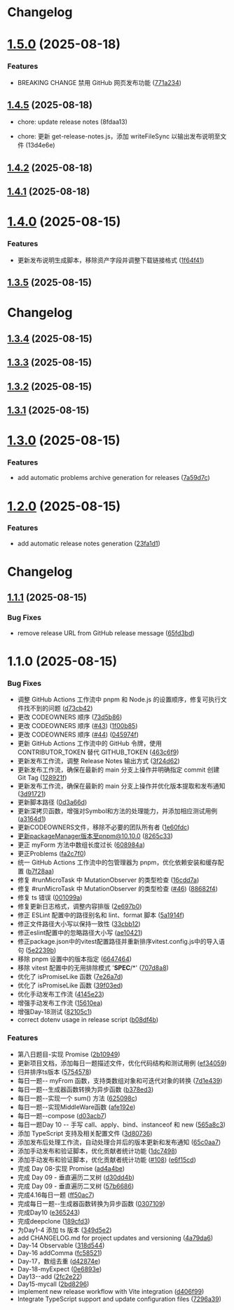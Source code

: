 # Changelog

# [1.5.0](https://github.com/506-FETL/one-question-per-day/compare/v1.4.5...v1.5.0) (2025-08-18)


### Features

* BREAKING CHANGE 禁用 GitHub 网页发布功能 ([771a234](https://github.com/506-FETL/one-question-per-day/commit/771a23413122ff572654dd3c26c915462d416f37))

## [1.4.5](https://github.com/506-FETL/one-question-per-day/compare/v1.4.4...v1.4.5) (2025-08-18)

* chore: update release notes (8fdaa13)

* chore: 更新 get-release-notes.js，添加 writeFileSync 以输出发布说明至文件 (13d4e6e)

## [1.4.2](https://github.com/506-FETL/one-question-per-day/compare/v1.4.1...v1.4.2) (2025-08-18)

## [1.4.1](https://github.com/506-FETL/one-question-per-day/compare/v1.5.2...v1.4.1) (2025-08-18)

# [1.4.0](https://github.com/506-FETL/one-question-per-day/compare/v1.3.5...v1.4.0) (2025-08-15)


### Features

* 更新发布说明生成脚本，移除资产字段并调整下载链接格式 ([1f64f41](https://github.com/506-FETL/one-question-per-day/commit/1f64f41b80a23bc1f9483524f58deeaac1c2dc33))

## [1.3.5](https://github.com/506-FETL/one-question-per-day/compare/v1.3.4...v1.3.5) (2025-08-15)

# Changelog

## [1.3.4](https://github.com/506-FETL/one-question-per-day/compare/v1.3.3...v1.3.4) (2025-08-15)

## [1.3.3](https://github.com/506-FETL/one-question-per-day/compare/v1.3.2...v1.3.3) (2025-08-15)

## [1.3.2](https://github.com/506-FETL/one-question-per-day/compare/v1.3.1...v1.3.2) (2025-08-15)

## [1.3.1](https://github.com/506-FETL/one-question-per-day/compare/v1.3.0...v1.3.1) (2025-08-15)


# [1.3.0](https://github.com/506-FETL/one-question-per-day/compare/v1.2.0...v1.3.0) (2025-08-15)


### Features

* add automatic problems archive generation for releases ([7a59d7c](https://github.com/506-FETL/one-question-per-day/commit/7a59d7c054c6ac2554bc8beb2529a04ab1b0881c))

# [1.2.0](https://github.com/506-FETL/one-question-per-day/compare/v1.1.1...v1.2.0) (2025-08-15)


### Features

* add automatic release notes generation ([23fa1d1](https://github.com/506-FETL/one-question-per-day/commit/23fa1d1507341b33b57394971bfa4092fb260b20))

# Changelog

## [1.1.1](https://github.com/506-FETL/one-question-per-day/compare/v1.1.0...v1.1.1) (2025-08-15)


### Bug Fixes

* remove release URL from GitHub release message ([65fd3bd](https://github.com/506-FETL/one-question-per-day/commit/65fd3bdb6c06de84d16d0b8321d6a36456ba5722))

# 1.1.0 (2025-08-15)


### Bug Fixes

* 调整 GitHub Actions 工作流中 pnpm 和 Node.js 的设置顺序，修复可执行文件找不到的问题 ([d73cb42](https://github.com/506-FETL/one-question-per-day/commit/d73cb427a2ca44d3b356e999924cea4c67a0c5a0))
* 更改 CODEOWNERS 顺序 ([73d5b86](https://github.com/506-FETL/one-question-per-day/commit/73d5b86ce610516187f730aec7773638e65e7d68))
* 更改 CODEOWNERS 顺序 ([#43](https://github.com/506-FETL/one-question-per-day/issues/43)) ([1f00b85](https://github.com/506-FETL/one-question-per-day/commit/1f00b85caf2b54c833a72c1df74d84a6d5b794ab))
* 更改 CODEOWNERS 顺序 ([#44](https://github.com/506-FETL/one-question-per-day/issues/44)) ([045974f](https://github.com/506-FETL/one-question-per-day/commit/045974f6f50e9bbf5339482314104d76d7afcb2b))
* 更新 GitHub Actions 工作流中的 GitHub 令牌，使用 CONTRIBUTOR_TOKEN 替代 GITHUB_TOKEN ([463c6f9](https://github.com/506-FETL/one-question-per-day/commit/463c6f9366f58bbfb0e71ff0b29d324e3e0cf656))
* 更新发布工作流，调整 Release Notes 输出方式 ([3f24d62](https://github.com/506-FETL/one-question-per-day/commit/3f24d622a9e49ec284484df633d6d2c148c50690))
* 更新发布工作流，确保在最新的 main 分支上操作并明确指定 commit 创建 Git Tag ([128921f](https://github.com/506-FETL/one-question-per-day/commit/128921f23dc4e9e35aa5c651304d532246108fb4))
* 更新发布工作流，确保在最新的 main 分支上操作并优化版本提取和发布通知 ([3d91721](https://github.com/506-FETL/one-question-per-day/commit/3d917214676ffb30f4f232315af4473e4978ba0b))
* 更新脚本路径 ([0d3a66d](https://github.com/506-FETL/one-question-per-day/commit/0d3a66d8a76ea1faafe3064f4c15fb56f59241de))
* 更新深拷贝函数，增强对Symbol和方法的处理能力，并添加相应测试用例 ([a3164d1](https://github.com/506-FETL/one-question-per-day/commit/a3164d16f287f4613afcedcd5d048e8d68e61e4c))
* 更新CODEOWNERS文件，移除不必要的团队所有者 ([1e60fdc](https://github.com/506-FETL/one-question-per-day/commit/1e60fdc0c44d53b81a035419848919ae4f0cef6f))
* 更新packageManager版本至pnpm@10.10.0 ([8265c33](https://github.com/506-FETL/one-question-per-day/commit/8265c33c8f883f378ae07c0135ab61c27eb473f1))
* 更正 myForm 方法中数组长度过长 ([608984a](https://github.com/506-FETL/one-question-per-day/commit/608984ad7a8d6dec48599b23c6dd01d21ad3b594))
* 更正Problems ([fa2c7f0](https://github.com/506-FETL/one-question-per-day/commit/fa2c7f04eb2d4247f57a6a338f4384abb2f4a2d5))
* 统一 GitHub Actions 工作流中的包管理器为 pnpm，优化依赖安装和缓存配置 ([b7f28aa](https://github.com/506-FETL/one-question-per-day/commit/b7f28aafb4f66906e3269708c00277347d824188))
* 修复 #runMicroTask 中 MutationObserver 的类型检查 ([16cdd7a](https://github.com/506-FETL/one-question-per-day/commit/16cdd7a6d379da94e292a9e0ffe24f0a84399e20))
* 修复 #runMicroTask 中 MutationObserver 的类型检查 ([#46](https://github.com/506-FETL/one-question-per-day/issues/46)) ([88682f4](https://github.com/506-FETL/one-question-per-day/commit/88682f4ef6897f2be90f98131e36b5d9bafe5ba2))
* 修复 ts 错误 ([001099a](https://github.com/506-FETL/one-question-per-day/commit/001099a887c60d2d47f160ef4971917e0f304c08))
* 修复更新日志格式，调整内容排版 ([2e697b0](https://github.com/506-FETL/one-question-per-day/commit/2e697b038e82629c8f62a5a1dc07516805ee7075))
* 修正 ESLint 配置中的路径别名和 lint、format 脚本 ([5a1914f](https://github.com/506-FETL/one-question-per-day/commit/5a1914f857d83ffafdd8573d4ceaac2b0cef78f4))
* 修正文件路径大小写以保持一致性 ([33cbb12](https://github.com/506-FETL/one-question-per-day/commit/33cbb1216c6a6967841af77fc9cd61dad743d325))
* 修正eslint配置中的忽略路径大小写 ([ae10421](https://github.com/506-FETL/one-question-per-day/commit/ae104212a5ab56d5553f86951ae3839a95c3def3))
* 修正package.json中的vitest配置路径并重新排序vitest.config.js中的导入语句 ([5e2239b](https://github.com/506-FETL/one-question-per-day/commit/5e2239b135a5178102f7262a97e29b8a87e615d3))
* 移除 pnpm 设置中的版本指定 ([6647464](https://github.com/506-FETL/one-question-per-day/commit/6647464c578e11966e89de7faac1c64a462246c7))
* 移除 vitest 配置中的无用排除模式 '__SPEC__/*' ([707d8a8](https://github.com/506-FETL/one-question-per-day/commit/707d8a8d5b8f6b6fedb45f932aaff4532ddb4aba))
* 优化了 isPromiseLike 函数 ([7e26a7d](https://github.com/506-FETL/one-question-per-day/commit/7e26a7d683edf82c85d41e0d4661cdee87f39066))
* 优化了 isPromiseLike 函数 ([39f03ed](https://github.com/506-FETL/one-question-per-day/commit/39f03ed9f0641fd78e09844b86bd64e5646d3927))
* 优化手动发布工作流 ([4145e23](https://github.com/506-FETL/one-question-per-day/commit/4145e232a7d8913b3e7c0be43aa5cdb3b40a4bea))
* 增强手动发布工作流 ([15610ea](https://github.com/506-FETL/one-question-per-day/commit/15610ea80bac821e7f37d83bbcc5293ad2372eee))
* 增强Day-18测试 ([82105c1](https://github.com/506-FETL/one-question-per-day/commit/82105c141341b85593fef9ea1ae72bb6b29f957b))
* correct dotenv usage in release script ([b08df4b](https://github.com/506-FETL/one-question-per-day/commit/b08df4ba0d3052776b9648e9e20b776ec5b99af4))


### Features

* 第八日题目-实现 Promise ([2b10949](https://github.com/506-FETL/one-question-per-day/commit/2b10949a2d88dfb5c7eddfffc95f1ef6dcdef601))
* 更新项目文档，添加每日一题描述文件，优化代码结构和测试用例 ([ef34059](https://github.com/506-FETL/one-question-per-day/commit/ef340594b75769884ca24be12f21b1cf018552b2))
* 归并排序ts版本 ([5754578](https://github.com/506-FETL/one-question-per-day/commit/57545789da53343e50be63e99ed9dae944517edc))
* 每日一题-- myFrom 函数，支持类数组对象和可迭代对象的转换 ([7d1e439](https://github.com/506-FETL/one-question-per-day/commit/7d1e439be1a2951b515d5199c92bb7e383b35f24))
* 每日一题--生成器函数转换为异步函数 ([b378ed3](https://github.com/506-FETL/one-question-per-day/commit/b378ed3a8c038a0d58a23cdb4c86a3fe34b5ee60))
* 每日一题--实现一个 sum() 方法 ([625098c](https://github.com/506-FETL/one-question-per-day/commit/625098cfe0c1d1c6638c220eaaf10b64e43bfcce))
* 每日一题--实现MiddleWare函数 ([afe192e](https://github.com/506-FETL/one-question-per-day/commit/afe192e681774408aed5050ca1706888654c7b0a))
* 每日一题--compose ([d03acb7](https://github.com/506-FETL/one-question-per-day/commit/d03acb7e0c46fab07577a9849e52faa858a1e294))
* 每日一题Day 10 -- 手写 call、apply、bind、instanceof 和 new ([565a8c3](https://github.com/506-FETL/one-question-per-day/commit/565a8c3f99303e9ba8c8c3e05f9b9358d441f3a4))
* 添加 TypeScript 支持及相关配置文件 ([3d80736](https://github.com/506-FETL/one-question-per-day/commit/3d807365d0aa31ab5de70cc76b7c7762a47adad9))
* 添加发布后处理工作流，自动处理合并后的版本更新和发布通知 ([65c0aa7](https://github.com/506-FETL/one-question-per-day/commit/65c0aa7c941f3870de643bfea05aaac55c0398f5))
* 添加手动发布和验证脚本，优化贡献者统计功能 ([1dc7498](https://github.com/506-FETL/one-question-per-day/commit/1dc7498abd041e337b574da9a91ec4ec09e19c1b))
* 添加手动发布和验证脚本，优化贡献者统计功能 ([#108](https://github.com/506-FETL/one-question-per-day/issues/108)) ([e6f15cd](https://github.com/506-FETL/one-question-per-day/commit/e6f15cd6f2cd7d90336309bb207edd171efdaad9))
* 完成 Day 08-实现 Promise ([ad4a4be](https://github.com/506-FETL/one-question-per-day/commit/ad4a4be24f6188b66957bd792334b3d1add0acfa))
* 完成 Day 09 - 垂直遍历二叉树 ([d30dd4b](https://github.com/506-FETL/one-question-per-day/commit/d30dd4b1cbecb3f098ff349f6eb2fefb629ddce2))
* 完成 Day 09 - 垂直遍历二叉树 ([57b6686](https://github.com/506-FETL/one-question-per-day/commit/57b668685455228c83647b8a4fbad433325bf16b))
* 完成4.16每日一题 ([ff50ac7](https://github.com/506-FETL/one-question-per-day/commit/ff50ac79ac9f0549d89b70b1678454c6e5101243))
* 完成每日一题--生成器函数转换为异步函数 ([0307109](https://github.com/506-FETL/one-question-per-day/commit/03071090e7ab638bfd55d072d8f9470ad3d1a559))
* 完成Day10 ([e365243](https://github.com/506-FETL/one-question-per-day/commit/e36524375fcd017a85121e2db3196f09e4315b23))
* 完成deepclone ([189cfd3](https://github.com/506-FETL/one-question-per-day/commit/189cfd33bdd54012cb98d17925604275dc78788b))
* 为Day1-4 添加 ts 版本 ([349d5e2](https://github.com/506-FETL/one-question-per-day/commit/349d5e2e70f57e6b14743f3623b0d06c132227a6))
* add CHANGELOG.md for project updates and versioning ([4a79da6](https://github.com/506-FETL/one-question-per-day/commit/4a79da6661290212bbfbef998d1cb7a89e3ea35e))
* Day-14 Observable ([318d544](https://github.com/506-FETL/one-question-per-day/commit/318d544743b06c361cb2d7c549b79f6f0490268d))
* Day-16 addComma ([fc58521](https://github.com/506-FETL/one-question-per-day/commit/fc58521b16363324ab9b98b25d3700d9ed7d6dc9))
* Day-17，数组去重 ([d42874e](https://github.com/506-FETL/one-question-per-day/commit/d42874e12f5ebb4cb485f104f4529841aa1fb734))
* Day-18-myExpect ([0e6893e](https://github.com/506-FETL/one-question-per-day/commit/0e6893ea1be566f1d12f92e038bd524a2ee82ba9))
* Day13--add ([2fc2e22](https://github.com/506-FETL/one-question-per-day/commit/2fc2e225d1f9f8b492d89ee77f2ee6c45acfc04f))
* Day15-mycall ([2bd8296](https://github.com/506-FETL/one-question-per-day/commit/2bd8296e8d691e3fef17c3ff38b4cb1e59d83563))
* implement new release workflow with Vite integration ([d406f99](https://github.com/506-FETL/one-question-per-day/commit/d406f991fc8041f3ed0283bf0744834ae4d9ca7c))
* Integrate TypeScript support and update configuration files ([7296a39](https://github.com/506-FETL/one-question-per-day/commit/7296a3962325a75b6ba9c786cc298cf6e0953e74))
